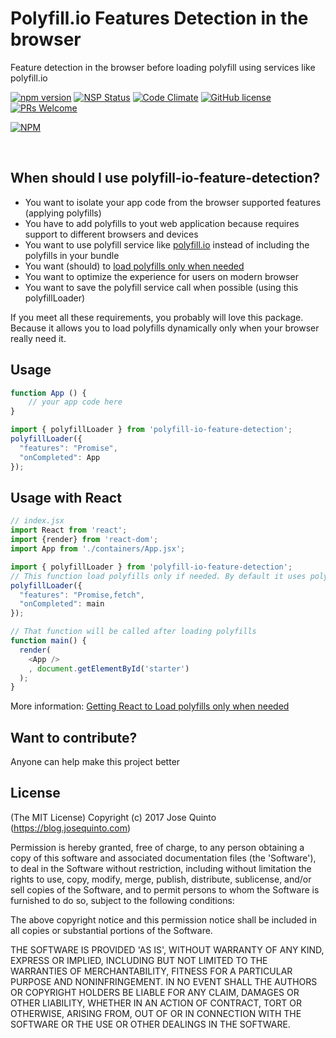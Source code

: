 # Polyfill.io Features Detection in the browser
Feature detection in the browser before loading polyfill using services like polyfill.io

[![npm version](https://badge.fury.io/js/polyfill-io-feature-detection.svg)](https://badge.fury.io/js/polyfill-io-feature-detection)
[![NSP Status](https://nodesecurity.io/orgs/jquinto/projects/97ba8357-aca4-44b2-b17a-62e69e9d0bd2/badge)](https://nodesecurity.io/orgs/jquinto/projects/97ba8357-aca4-44b2-b17a-62e69e9d0bd2)
[![Code Climate](https://codeclimate.com/github/jquintozamora/polyfill-io-feature-detection/badges/gpa.svg)](https://codeclimate.com/github/jquintozamora/polyfill-io-feature-detection)
[![GitHub license](https://img.shields.io/badge/license-MIT-blue.svg)](https://raw.githubusercontent.com/jquintozamora/polyfill-io-feature-detection/master/LICENSE)
[![PRs Welcome](https://img.shields.io/badge/PRs-welcome-brightgreen.svg)](Readme.md#want-to-contribute)

[![NPM](https://nodei.co/npm/polyfill-io-feature-detection.png?downloads=true)](https://nodei.co/npm/polyfill-io-feature-detection/)

<br />

## When should I use polyfill-io-feature-detection?
+ You want to isolate your app code from the browser supported features (applying polyfills)
+ You have to add polyfills to yout web application because requires support to different browsers and devices
+ You want to use polyfill service like [polyfill.io](https://polyfill.io/v2/docs) instead of including the polyfills in your bundle
+ You want (should) to [load polyfills only when needed](https://philipwalton.com/articles/loading-polyfills-only-when-needed)
+ You want to optimize the experience for users on modern browser
+ You want to save the polyfill service call when possible (using this polyfillLoader)

If you meet all these requirements, you probably will love this package. Because it allows you to load polyfills dynamically only when your browser really need it.


## Usage
```js
function App () {
    // your app code here
}

import { polyfillLoader } from 'polyfill-io-feature-detection';
polyfillLoader({
  "features": "Promise",
  "onCompleted": App
});
```

## Usage with React
```js
// index.jsx
import React from 'react';  
import {render} from 'react-dom';  
import App from './containers/App.jsx'; 

import { polyfillLoader } from 'polyfill-io-feature-detection';
// This function load polyfills only if needed. By default it uses polyfill.io
polyfillLoader({
  "features": "Promise,fetch",
  "onCompleted": main
});

// That function will be called after loading polyfills
function main() {
  render(
    <App />
    , document.getElementById('starter')
  );
}
```
More information: [Getting React to Load polyfills only when needed](https://blog.josequinto.com/2017/01/20/getting-react-to-load-polyfills-only-when-needed)

## Want to contribute?
Anyone can help make this project better

## License
(The MIT License)
Copyright (c) 2017 Jose Quinto (https://blog.josequinto.com)

Permission is hereby granted, free of charge, to any person obtaining a copy of this software and associated documentation files (the 'Software'), to deal in the Software without restriction, including without limitation the rights to use, copy, modify, merge, publish, distribute, sublicense, and/or sell copies of the Software, and to permit persons to whom the Software is furnished to do so, subject to the following conditions:

The above copyright notice and this permission notice shall be included in all copies or substantial portions of the Software.

THE SOFTWARE IS PROVIDED 'AS IS', WITHOUT WARRANTY OF ANY KIND, EXPRESS OR IMPLIED, INCLUDING BUT NOT LIMITED TO THE WARRANTIES OF MERCHANTABILITY, FITNESS FOR A PARTICULAR PURPOSE AND NONINFRINGEMENT. IN NO EVENT SHALL THE AUTHORS OR COPYRIGHT HOLDERS BE LIABLE FOR ANY CLAIM, DAMAGES OR OTHER LIABILITY, WHETHER IN AN ACTION OF CONTRACT, TORT OR OTHERWISE, ARISING FROM, OUT OF OR IN CONNECTION WITH THE SOFTWARE OR THE USE OR OTHER DEALINGS IN THE SOFTWARE.
